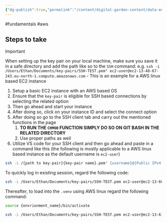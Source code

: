 ```yaml
---
{"dg-publish":true,"permalink":"/content/digital-garden-content/data-engineering-content/setting-up-ec-2-on-a-ssh-client/"}
---
```


#fundamentals #aws

## Steps to take 

>[!important]
>When setting up the key pair on your local machine, make sure you save it in a safe directory and add the path like so to the `SSH` command: e.g. `ssh -i /Users/Ethan/Documents/key-pairs/SSH-TEST.pem" ec2-user@ec2-13-48-67-243.eu-north-1.compute.amazonaws.com`  - This is an example for a AWS linux based EC2 instance 

1. Setup a basic EC2 instance with an AWS based OS
2. Ensure that the `key-pair` is eligible for SSH based connections by selecting the related option
3. Then go ahead and start your instance
4. After doing so, click on your instance ID and select the connect option
5. After doing so go to the SSH client tab and carry out the mentioned functions in the page
	1. **TO RUN THE `CHMOD` FUNCTION SIMPLY DO SO ON GIT BASH IN THE RELATED DIRECTORY**
	2. Use proper paths as well
6. Utilize VS code for your SSH client and then go ahead and paste in a command like this (the following is mostly applicable to a AWS linux based instance as the default username is `ec2-user`)

```bash
ssh -i /{path to key-pair}{key-pair name}.pem" {username}@{Public IPv4 DNS}
```

To quickly log in existing session, regard the following code:

```bash
ssh -i /Users/Ethan/Documents/key-pairs/SSH-TEST.pem ec2-user@ec2-13-60-9-127.eu-north-1.compute.amazonaws.com
```

Thereafter, to load into the `.venv` using AWS linux regard the following command:

```bash
source {envrionment_name}/bin/activate
```

```bash
ssh -i /Users/Ethan/Documents/key-pairs/SSH-TEST.pem ec2-user@ec2-13-61-142-229.eu-north-1.compute.amazonaws.com
```